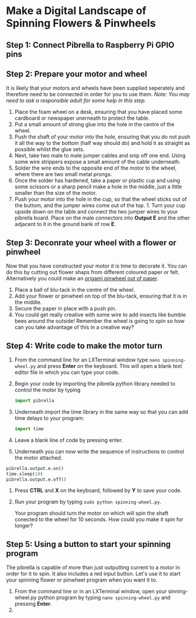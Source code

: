 # Make a Digital Landscape of Spinning Flowers & Pinwheels

## Step 1: Connect Pibrella to Raspberry Pi GPIO pins

## Step 2: Prepare your motor and wheel
It is likely that your motors and wheels have been supplied seperately and therefore need to be connected in order for you to use them. *Note: You may need to ask a responsible adult for some help in this step.*

1. Place the foam wheel on a desk, ensuring that you have placed some cardboard or newspaper unerneath to protect the table.
1. Put a small amount of strong glue into the hole in the centre of the wheel.
1. Push the shaft of your motor into the hole, ensuring that you do not push it all the way to the bottom (half way should do) and hold it as straight as possible whilst the glue sets. 
1. Next, take two male to male jumper cables and snip off one end. Using some wire strippers expose a small amount of the cable underneath.
1. Solder the wire ends to the opposite end of the motor to the wheel, where there are two small metal prongs. 
1. Once the solder has hardened, take a paper or plastic cup and using some scissors or a sharp pencil make a hole in the middle, just a little smaller than the size of the motor. 
1. Push your motor into the hole in the cup, so that the wheel sticks out of the buttom, and the jumper wires come out of the top. 1. Turn your cup upside down on the table and connect the two jumper wires to your pibrella board. Place on the male connectors into **Output E** and the other adjacent to it in the ground bank of row **E**.

## Step 3: Deconrate your wheel with a flower or pinwheel
Now that you have constructed your motor it is time to decorate it. You can do this by cutting out flower shaps from different coloured paper or felt. Alternatively you could make an [origami pinwheel out of paper](http://www.wikihow.com/Make-an-Origami-Pinwheel).

1. Place a ball of blu-tack in the centre of the wheel.
1. Add your flower or pinwheel on top of the blu-tack, ensuring that it is in the middle. 
1. Secure the paper in place with a push pin. 
1. You could get really creative with some wire to add insects like bumble bees around the outside! Remember the wheel is going to spin so how can you take advantage of this in a creative way?

## Step 4: Write code to make the motor turn

1. From the command line for an LXTerminal window type `nano spinning-wheel.py` and press **Enter** on the keyboard. This will open a blank text editor file in which you can type your code.
1. Begin your code by importing the pibrella python library needed to control the motor by typing 
    
    ```python
    import pibrella
    ```
1. Underneath import the time library in the same way so that you can add time delays to your program:

    ```python
    import time
    ```
1. Leave a blank line of code by pressing enter.
1. Underneath you can now write the sequence of instructions to control the motor attached. 

  ```python
  pibrella.output.e.on()
  time.sleep(10)
  pibrella.output.e.off()
  ```
  
1. Press **CTRL** and **X** on the keyboard, followed by **Y** to save your code.
1. Run your program by typing `sudo python spinning-wheel.py`.

    Your program should turn the motor on which will spin the shaft conected to the wheel for 10 seconds. How could you make it spin for longer?
    
## Step 5: Using a button to start your spinning program
The pibrella is capable of more than just outputting current to a motor in order for it to spin. It also includes a red input button. Let's use it to start your spinning flower or pinwheel program when you want it to.

1. From the command line or in an LXTerminal window, open your sinning-wheel.py python program by typing `nano spinning-wheel.py` and pressing **Enter**.
1. 
